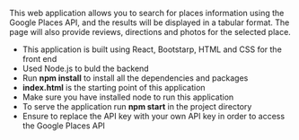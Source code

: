 This web application allows you to search for places information using the Google Places API, and the results will be displayed in a tabular format.
The page will also provide reviews, directions and photos for the selected place.
- This application is built using React, Bootstarp, HTML and CSS for the front end
- Used Node.js to buld the backend
- Run **npm install** to install all the dependencies and packages
- **index.html** is the starting point of this application
- Make sure you have installed node to run this application 
- To serve the application run **npm start** in the project directory
- Ensure to replace the API key with your own API key in order to access the Google Places API
